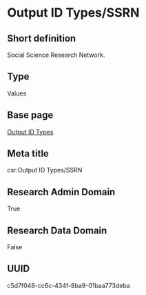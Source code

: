 # Output ID Types/SSRN
## Short definition
Social Science Research Network.
## Type
Values
## Base page
[Output ID Types](../../Picklists/Output%20ID%20Types.md)
## Meta title
csr:Output ID Types/SSRN
## Research Admin Domain
True
## Research Data Domain
False
## UUID
c5d7f048-cc6c-434f-8ba9-01baa773deba
